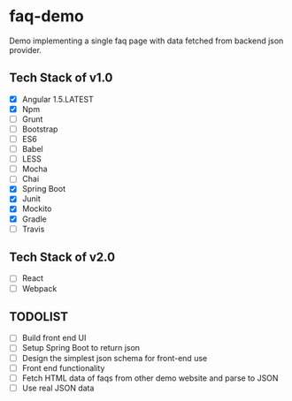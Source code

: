 # faq-demo

Demo implementing a single faq page with data fetched from backend json provider.

## Tech Stack of v1.0

* [x] Angular 1.5.LATEST
* [x] Npm
* [ ] Grunt
* [ ] Bootstrap
* [ ] ES6
* [ ] Babel
* [ ] LESS
* [ ] Mocha
* [ ] Chai
* [x] Spring Boot
* [x] Junit
* [x] Mockito
* [x] Gradle
* [ ] Travis

## Tech Stack of v2.0

* [ ] React
* [ ] Webpack

## TODOLIST

* [ ] Build front end UI
* [ ] Setup Spring Boot to return json
* [ ] Design the simplest json schema for front-end use
* [ ] Front end functionality
* [ ] Fetch HTML data of faqs from other demo website and parse to JSON
* [ ] Use real JSON data
